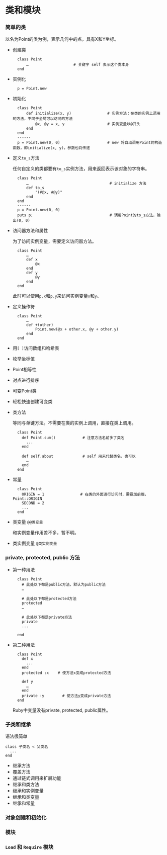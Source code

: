 # 类和模块

### 简单的类

以名为Point的类为例，表示几何中的点，具有X和Y坐标。

* 创建类

        class Point        
            …                    # 关键字 self 表示这个类本身
        end

* 实例化

        p = Point.new

* 初始化

        class Point
            def initialize(x, y)                # 实例方法：在类的实例上调用的方法，不同于全局可以访问的方法
                @x, @y = x, y                   # 实例变量以@开头
            end
        end
        ------
        p = Point.new(0, 0)                     # new 将自动调用Point的构造函数，即initialize(x, y)，参数也将传递 

* 定义`to_s`方法

    任何自定义的类都要有`to_s`实例方法，用来返回表示该对象的字符串。
    
        class Point
            …                                    # initialize 方法
            def to_s
                "(#@x, #@y)"
            end
        end
        ------
        p = Point.new(0, 0)
        puts p;                                  # 调用Point的to_s方法，输出(0, 0)

* 访问器方法和属性

    为了访问实例变量，需要定义访问器方法。
    
        class Point
            …
            def x
                @x
            end
            def y
                @y
            end
        end
        
    此时可以使用`p.x`和`p.y`来访问实例变量`x`和`y`。

* 定义操作符

        class Point
            …
            def +(other)
                Point.new(@x + other.x, @y + other.y)
            end
        end

* 用`[ ]`访问数组和哈希表
* 枚举坐标值
* Point相等性
* 对点进行排序
* 可变Point类
* 轻松快速创建可变类
* 类方法

    等同与单键方法。不需要在类的实例上调用，直接在类上调用。
        
        class Point
          def Point.sum()            # 注意方法名前多了类名
            ...
          end
          
          def self.about             # self 用来代替类名，也可以
            …
          end
        end

* 常量

        class Point
          ORIGIN = 1                # 在类的外面进行访问时，需要加前缀，Point::ORIGIN
          SECOND = 2
          ...
        end

* 类变量 `@@类变量`

    和实例变量作用差不多，暂不明。

* 类实例变量 `@类实例变量`

### private, protected, public 方法

* 第一种用法

        class Point
          # 此处以下都是public方法，默认为public方法
          …
          
          # 此处以下都是protected方法
          protected
          …
          
          # 此处以下都是private方法
          private
          ...
        
        end

* 第二种用法

        class Point
          def x
            ...
          end
          protected :x    # 使方法x变成protected方法
          
          def y
            …
          end
          private :y        # 使方法y变成private方法
        end

    Ruby中变量没有private, protected, public属性。

### 子类和继承
语法很简单

    class 子类名 < 父类名
      ...
    end
    
* 继承方法
* 覆盖方法
* 通过链式调用来扩展功能
* 继承和类方法
* 继承和实例变量
* 继承和类变量
* 继承和常量

### 对象创建和初始化

### 模块

### `Load` 和 `Require` 模块